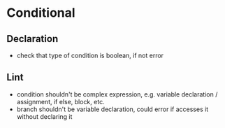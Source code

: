 # Conditional



## Declaration

- check that type of condition is boolean, if not error




## Lint

- condition shouldn't be complex expression, e.g. variable declaration / assignment, if else, block, etc.
- branch shouldn't be variable declaration, could error if accesses it without declaring it